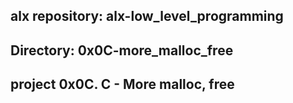 ## alx repository: alx-low_level_programming
## Directory: 0x0C-more_malloc_free
## project 0x0C. C - More malloc, free
